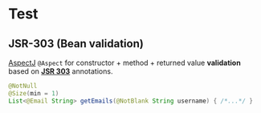 # Test

## JSR-303 (Bean validation)

[AspectJ](http://www.eclipse.org/aspectj) `@Aspect` for constructor + method + returned value **validation** based on [**JSR 303**](https://jcp.org/en/jsr/detail?id=303) annotations.

```java
@NotNull
@Size(min = 1)
List<@Email String> getEmails(@NotBlank String username) { /*...*/ }
```

